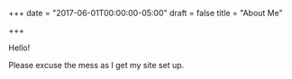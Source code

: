 +++
date = "2017-06-01T00:00:00-05:00"
draft = false
title = "About Me"

+++

Hello!

Please excuse the mess as I get my site set up.

<br />
